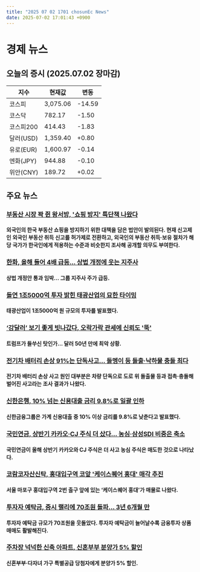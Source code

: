 ```yaml
---
title: "2025 07 02 1701 chosunEc News"
date: 2025-07-02 17:01:43 +0900
---
```


# 경제 뉴스
## 오늘의 증시 (2025.07.02 장마감)

| 지수     | 현재값    | 변동   |
|---------|---------|-------|
| 코스피   | 3,075.06 | -14.59 |
| 코스닥   | 782.17   | -1.50  |
| 코스피200| 414.43   | -1.83  |
| 달러(USD)| 1,359.40 | +0.80  |
| 유로(EUR)| 1,600.97 | -0.14  |
| 엔화(JPY)| 944.88   | -0.10  |
| 위안(CNY)| 189.72   | +0.02  |

## 주요 뉴스
### [부동산 시장 꽉 쥔 왕서방, '쇼핑 방지' 특단책 나왔다](https://www.chosun.com/economy/real_estate/2025/07/02/33JHUY2DHBCFJMEZHAENTEWBHY/)
#### 외국인의 한국 부동산 쇼핑을 방지하기 위한 대책을 담은 법안이 발의된다. 현재 신고제인 외국인 부동산 취득 신고를 허가제로 전환하고, 외국인의 부동산 취득·보유 절차가 해당 국가가 한국인에게 적용하는 수준과 비슷한지 조사해 공개할 의무도 부여한다.

### [한화, 올해 들어 4배 급등… 상법 개정에 웃는 지주사](https://www.chosun.com/economy/industry-company/2025/07/02/KQR5S6GVAZAEPPDWBFN35F45JU/)
#### 상법 개정안 통과 임박… 그룹 지주사 주가 급등.

### [돌연 1조5000억 투자 밝힌 태광산업의 묘한 타이밍](https://www.chosun.com/economy/industry-company/2025/07/02/TMTPQY6JZRGW5N5ETLT4PYW46A/)
#### 태광산업이 1조5000억 원 규모의 투자를 발표했다.

### [‘강달러’ 보기 좋게 빗나갔다, 오락가락 관세에 신뢰도 '뚝'](https://www.chosun.com/economy/money/2025/07/03/4E3NY7M2K5BEVBKFUIUKMHZOIE/)
#### 트럼프가 들쑤신 탓인가… 달러 50년 만에 최악 상황.

### [전기차 배터리 손상 91%는 단독사고… 돌멩이 등 돌출·낙하물 충돌 최다](https://www.chosun.com/economy/money/2025/07/02/E5GGAS2WLFJNKNOIRZXFSGPXTE/)
#### 전기차 배터리 손상 사고 원인 대부분은 차량 단독으로 도로 위 돌출물 등과 접촉·충돌해 벌어진 사고라는 조사 결과가 나왔다.

### [신한은행, 10% 넘는 신용대출 금리 9.8%로 일괄 인하](https://www.chosun.com/economy/money/2025/07/02/ZLM3YMOHXJYJ25Z54RDIGJ6WYQ/)
#### 신한금융그룹은 가계 신용대출 중 10% 이상 금리를 9.8%로 낮춘다고 발표했다.

### [국민연금, 상반기 카카오·CJ 주식 더 샀다… 농심·삼성SDI 비중은 축소](https://www.chosun.com/economy/money/2025/07/02/734ZZZW4FSUUF2Y2L54SCEFU7Y/)
#### 국민연금이 올해 상반기 카카오와 CJ 주식은 더 사고 농심 주식은 매도한 것으로 나타났다.

### [코람코자산신탁, 홍대입구역 코앞 '케이스퀘어 홍대' 매각 추진](https://www.chosun.com/economy/money/2025/07/02/I3WHOSR7YWUXRGCGOZBIFPRBCA/)
#### 서울 마포구 홍대입구역 2번 출구 앞에 있는 ‘케이스퀘어 홍대’가 매물로 나왔다.

### [투자자 예탁금, 증시 랠리에 70조원 돌파… 3년 6개월 만](https://www.chosun.com/economy/money/2025/07/02/VKDRLX5XGOYXHCB72GC6LWV2UU/)
#### 투자자 예탁금 규모가 70조원을 웃돌았다. 투자자 예탁금이 늘어날수록 금융투자 상품 매매도 활발해진다.

### [주차장 넉넉한 신축 아파트, 신혼부부 분양가 5% 할인](https://www.chosun.com/economy/realty/apartment_sales/2025/07/02/NYLTOKSPJXW76XVZFI2Y5SC36Q/)
#### 신혼부부·다자녀 가구 특별공급 당첨자에게 분양가 5% 할인.